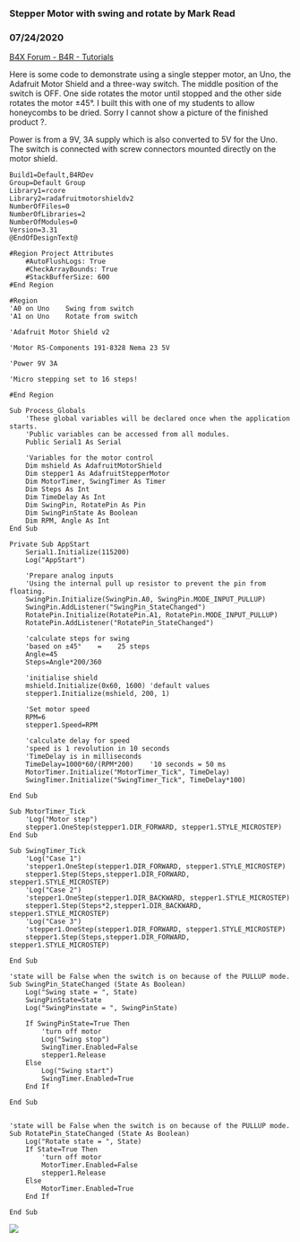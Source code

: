 ### Stepper Motor with swing and rotate by Mark Read
### 07/24/2020
[B4X Forum - B4R - Tutorials](https://www.b4x.com/android/forum/threads/120531/)

Here is some code to demonstrate using a single stepper motor, an Uno, the Adafruit Motor Shield and a three-way switch. The middle position of the switch is OFF. One side rotates the motor until stopped and the other side rotates the motor ±45°. I built this with one of my students to allow honeycombs to be dried. Sorry I cannot show a picture of the finished product ?.  
  
Power is from a 9V, 3A supply which is also converted to 5V for the Uno. The switch is connected with screw connectors mounted directly on the motor shield.  
  

```B4X
Build1=Default,B4RDev  
Group=Default Group  
Library1=rcore  
Library2=radafruitmotorshieldv2  
NumberOfFiles=0  
NumberOfLibraries=2  
NumberOfModules=0  
Version=3.31  
@EndOfDesignText@  
  
#Region Project Attributes  
    #AutoFlushLogs: True  
    #CheckArrayBounds: True  
    #StackBufferSize: 600  
#End Region  
  
#Region  
'A0 on Uno    Swing from switch  
'A1 on Uno    Rotate from switch  
  
'Adafruit Motor Shield v2  
  
'Motor RS-Components 191-8328 Nema 23 5V  
  
'Power 9V 3A  
  
'Micro stepping set to 16 steps!  
  
#End Region  
  
Sub Process_Globals  
    'These global variables will be declared once when the application starts.  
    'Public variables can be accessed from all modules.  
    Public Serial1 As Serial  
     
    'Variables for the motor control  
    Dim mshield As AdafruitMotorShield  
    Dim stepper1 As AdafruitStepperMotor  
    Dim MotorTimer, SwingTimer As Timer  
    Dim Steps As Int  
    Dim TimeDelay As Int  
    Dim SwingPin, RotatePin As Pin  
    Dim SwingPinState As Boolean  
    Dim RPM, Angle As Int  
End Sub  
  
Private Sub AppStart  
    Serial1.Initialize(115200)  
    Log("AppStart")  
     
    'Prepare analog inputs  
    'Using the internal pull up resistor to prevent the pin from floating.  
    SwingPin.Initialize(SwingPin.A0, SwingPin.MODE_INPUT_PULLUP)  
    SwingPin.AddListener("SwingPin_StateChanged")  
    RotatePin.Initialize(RotatePin.A1, RotatePin.MODE_INPUT_PULLUP)  
    RotatePin.AddListener("RotatePin_StateChanged")  
         
    'calculate steps for swing  
    'based on ±45°    =    25 steps  
    Angle=45  
    Steps=Angle*200/360  
         
    'initialise shield  
    mshield.Initialize(0x60, 1600) 'default values  
    stepper1.Initialize(mshield, 200, 1)  
     
    'Set motor speed  
    RPM=6  
    stepper1.Speed=RPM  
     
    'calculate delay for speed  
    'speed is 1 revolution in 10 seconds  
    'TimeDelay is in milliseconds  
    TimeDelay=1000*60/(RPM*200)    '10 seconds = 50 ms  
    MotorTimer.Initialize("MotorTimer_Tick", TimeDelay)  
    SwingTimer.Initialize("SwingTimer_Tick", TimeDelay*100)  
     
End Sub  
  
Sub MotorTimer_Tick  
    'Log("Motor step")  
    stepper1.OneStep(stepper1.DIR_FORWARD, stepper1.STYLE_MICROSTEP)  
End Sub  
  
Sub SwingTimer_Tick  
    'Log("Case 1")  
    'stepper1.OneStep(stepper1.DIR_FORWARD, stepper1.STYLE_MICROSTEP)  
    stepper1.Step(Steps,stepper1.DIR_FORWARD, stepper1.STYLE_MICROSTEP)  
    'Log("Case 2")  
    'stepper1.OneStep(stepper1.DIR_BACKWARD, stepper1.STYLE_MICROSTEP)  
    stepper1.Step(Steps*2,stepper1.DIR_BACKWARD, stepper1.STYLE_MICROSTEP)  
    'Log("Case 3")  
    'stepper1.OneStep(stepper1.DIR_FORWARD, stepper1.STYLE_MICROSTEP)  
    stepper1.Step(Steps,stepper1.DIR_FORWARD, stepper1.STYLE_MICROSTEP)  
  
End Sub  
  
'state will be False when the switch is on because of the PULLUP mode.  
Sub SwingPin_StateChanged (State As Boolean)  
    Log("Swing state = ", State)  
    SwingPinState=State  
    Log("SwingPinstate = ", SwingPinState)  
     
    If SwingPinState=True Then  
        'turn off motor  
        Log("Swing stop")  
        SwingTimer.Enabled=False  
        stepper1.Release  
    Else  
        Log("Swing start")  
        SwingTimer.Enabled=True  
    End If  
     
End Sub  
  
  
'state will be False when the switch is on because of the PULLUP mode.  
Sub RotatePin_StateChanged (State As Boolean)  
    Log("Rotate state = ", State)  
    If State=True Then  
        'turn off motor  
        MotorTimer.Enabled=False  
        stepper1.Release  
    Else  
        MotorTimer.Enabled=True  
    End If  
     
End Sub
```

  
  
![](https://www.b4x.com/android/forum/attachments/97557)